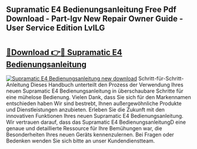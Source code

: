 ## Supramatic E4 Bedienungsanleitung Free Pdf Download - Part-lgv New Repair Owner Guide - User Service Edition LvILG

# <h2><a href="http://df5d9wa.blite.top/?on=Supramatic+E4+Bedienungsanleitung">🔗Download 👉🔴 Supramatic E4 Bedienungsanleitung</a></h2>

[![Supramatic E4 Bedienungsanleitung new download](https://i.imgur.com/lujVjoI.png)](http://df5d9wa.blite.top/?on=Supramatic+E4+Bedienungsanleitung)
Schritt-für-Schritt-Anleitung Dieses Handbuch unterteilt den Prozess der Verwendung Ihres neuen Supramatic E4 Bedienungsanleitung in überschaubare Schritte für eine mühelose Bedienung. Vielen Dank, dass Sie sich für den Markennamen entschieden haben Wir sind bestrebt, Ihnen außergewöhnliche Produkte und Dienstleistungen anzubieten. Erleben Sie die Zukunft mit den innovativen Funktionen Ihres neuen Supramatic E4 Bedienungsanleitung. Wir vertrauen darauf, dass das Supramatic E4 BedienungsanleitungD eine genaue und detaillierte Ressource für Ihre Bemühungen war, die Besonderheiten Ihres neuen Geräts kennenzulernen. Bei Fragen oder Bedenken wenden Sie sich bitte an unser Kundendienstteam.
